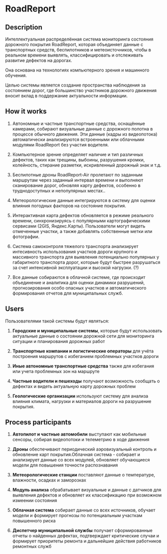 # RoadReport

## Description

Интеллектуальная распределённая система мониторинга состояния дорожного покрытия RoadReport, которая объединяет данные с транспортных средств, беспилотников и метеоисточников, чтобы в реальном времени выявлять, классифицировать и отслеживать развитие дефектов на дорогах.

Она основана на технологиях компьютерного зрения и машинного обучения.

Целью системы является создание пространства наблюдения за состоянием дорог, где большинство участников дорожного движения вносит вклад в поддержание актуальности информации.

## How it works

1. Автономные и частные транспортные средства, оснащённые камерами, собирают визуальные данные с дорожного полотна в процессе обычного движения. Эти данные (кадры из видеопотока) автоматически анализируются встроенными или облачными модулями RoadReport без участия водителя. 

2. Компьютерное зрение определяет наличие и тип различных дефектов, таких как трещины, выбоины, разрушения кромки, колейность, стирание разметки, искривленный дорожный знак и т.д.

3. Беспилотные дроны RoadReport-Air пролетают по заданным маршрутам через заданный интервал времени и выполняют сканирование дорог, обновляя карту дефектов, особенно в труднодоступных и непопулярных местах..

4. Метеорологические данные интегрируются в систему для оценки влияния погодных факторов на состояние покрытия.

5. Интерактивная карта дефектов обновляется в режиме реального времени, синхронизируясь с популярными картографическими сервисами (2GIS, Яндекс.Карты). Пользователи могут видеть отмеченные участки, а также добавлять собственные метки или фотографии.

6. Система самоконтроля тяжелого транспорта анализирует интесивность использования участков дороги крупного и массивного транспорта для выявления потенциально популярных у габаритного транспорта дорог, которые будут быстрее разрушаться за счет интенсивной эксплуатации и высокой нагрузки. (?)

7. Все данные собираются в облачной системе, где происходит объединение и аналитика для оценки динамики разрушений, прогнозирования особо опасных участков и автоматического формирования отчетов для муниципальных служб.

## Users

Пользователями такой системы будут являться:

1. **Городские и муниципальные системы**, которые будут использовать актуальные данные о состоянии дорожной сети для мониторинга ситуации и планирования дорожных работ

2. **Транспортные компании и логистические операторы** для учёта построения маршрутов с избеганием проблемных участков дороги

3. **Иные автономные транспортные средства** также для избегания или учета проблемных зон на маршруте

4. **Частные водители и пешеходы** получают возможность сообщать о дефектах и видеть актуальную карту дорожных проблем

5. **Геологические организации** используют систему для анализа влияния климата, нагрузки и материалов дороги на разрушение покрытия.

## Process participants

1. **Автопилот и частные автомобили** выступают как мобильные сенсоры, собирая видеопотоки и телеметрию в ходе движения

2. **Дроны** обеспечивают периодический аэровизуальный контроль и обновление карт покрытия.Облачная система - собирает и анализирует данные со всех модулей, обновляет обучающиеся модели для повышения точности распознавания

3. **Метеорологические станции** поставляют данные о температуре, влажности, осадках и заморозках

4. **Модуль анализа** обрабатывает визуальные и данные с датчиков для выявления дефектов и обновляет их классификацию при возможном измеении состояния

5. **Облачная система** собирает данные со всех источников, обучает модели и формирует прогнозы по потенциальным участкам повышенного риска

6. **Диспетчер муниципальной службы** получает сформированные отчеты о найденных дефектах, подтверждает критические случаи и формирует приоритеты ремонта и дальнейшие действия работников ремонтных служб
